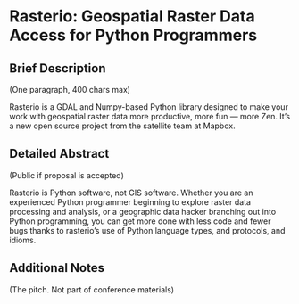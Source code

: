 # Rasterio: Geospatial Raster Data Access for Python Programmers

## Brief Description

(One paragraph, 400 chars max)

Rasterio is a GDAL and Numpy-based Python library designed to make your work
with geospatial raster data more productive, more fun — more Zen. It’s a new
open source project from the satellite team at Mapbox.

## Detailed Abstract

(Public if proposal is accepted)

Rasterio is Python software, not GIS software. Whether you are an experienced
Python programmer beginning to explore raster data processing and analysis, or
a geographic data hacker branching out into Python programming, you can get
more done with less code and fewer bugs thanks to rasterio’s use of Python
language types, and protocols, and idioms.

## Additional Notes

(The pitch. Not part of conference materials)

